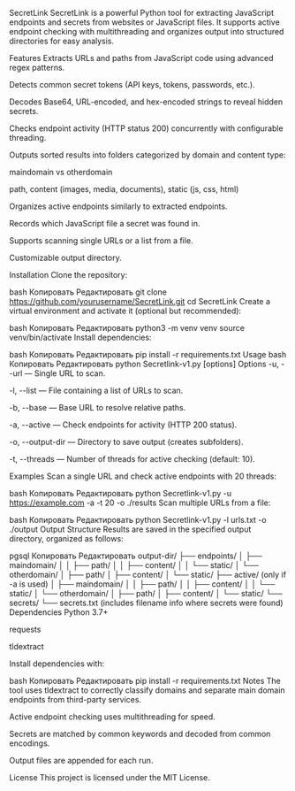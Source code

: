 SecretLink
SecretLink is a powerful Python tool for extracting JavaScript endpoints and secrets from websites or JavaScript files. It supports active endpoint checking with multithreading and organizes output into structured directories for easy analysis.

Features
Extracts URLs and paths from JavaScript code using advanced regex patterns.

Detects common secret tokens (API keys, tokens, passwords, etc.).

Decodes Base64, URL-encoded, and hex-encoded strings to reveal hidden secrets.

Checks endpoint activity (HTTP status 200) concurrently with configurable threading.

Outputs sorted results into folders categorized by domain and content type:

maindomain vs otherdomain

path, content (images, media, documents), static (js, css, html)

Organizes active endpoints similarly to extracted endpoints.

Records which JavaScript file a secret was found in.

Supports scanning single URLs or a list from a file.

Customizable output directory.

Installation
Clone the repository:

bash
Копировать
Редактировать
git clone https://github.com/yourusername/SecretLink.git
cd SecretLink
Create a virtual environment and activate it (optional but recommended):

bash
Копировать
Редактировать
python3 -m venv venv
source venv/bin/activate
Install dependencies:

bash
Копировать
Редактировать
pip install -r requirements.txt
Usage
bash
Копировать
Редактировать
python Secretlink-v1.py [options]
Options
-u, --url — Single URL to scan.

-l, --list — File containing a list of URLs to scan.

-b, --base — Base URL to resolve relative paths.

-a, --active — Check endpoints for activity (HTTP 200 status).

-o, --output-dir — Directory to save output (creates subfolders).

-t, --threads — Number of threads for active checking (default: 10).

Examples
Scan a single URL and check active endpoints with 20 threads:

bash
Копировать
Редактировать
python Secretlink-v1.py -u https://example.com -a -t 20 -o ./results
Scan multiple URLs from a file:

bash
Копировать
Редактировать
python Secretlink-v1.py -l urls.txt -o ./output
Output Structure
Results are saved in the specified output directory, organized as follows:

pgsql
Копировать
Редактировать
output-dir/
├── endpoints/
│   ├── maindomain/
│   │   ├── path/
│   │   ├── content/
│   │   └── static/
│   └── otherdomain/
│       ├── path/
│       ├── content/
│       └── static/
├── active/ (only if -a is used)
│   ├── maindomain/
│   │   ├── path/
│   │   ├── content/
│   │   └── static/
│   └── otherdomain/
│       ├── path/
│       ├── content/
│       └── static/
└── secrets/
    └── secrets.txt  (includes filename info where secrets were found)
Dependencies
Python 3.7+

requests

tldextract

Install dependencies with:

bash
Копировать
Редактировать
pip install -r requirements.txt
Notes
The tool uses tldextract to correctly classify domains and separate main domain endpoints from third-party services.

Active endpoint checking uses multithreading for speed.

Secrets are matched by common keywords and decoded from common encodings.

Output files are appended for each run.

License
This project is licensed under the MIT License.

